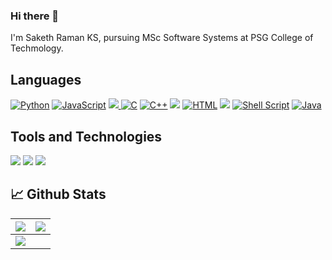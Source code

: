 ### Hi there 👋

<!--
**SakethRamanKS/SakethRamanKS** is a ✨ _special_ ✨ repository because its `README.md` (this file) appears on your GitHub profile.

Here are some ideas to get you started:

- 🔭 I’m currently working on ...
- 🌱 I’m currently learning ...
- 👯 I’m looking to collaborate on ...
- 🤔 I’m looking for help with ...
- 💬 Ask me about ...
- 📫 How to reach me: ...
- 😄 Pronouns: ...
- ⚡ Fun fact: ...
-->

I'm Saketh Raman KS, pursuing MSc Software Systems at PSG College of Techmology.

## Languages

 <div align='left'>
  <a href="#"><img alt="Python" src="https://img.shields.io/badge/Python%20-%23F7DF1E.svg?logo=python&logoColor=blue"></a>
  <a href="#"> <img alt="JavaScript" src="https://img.shields.io/badge/JavaScript%20-%23F7DF1E.svg?ogo=javascript&logoColor=black"></a>
  <a href="#"> <img src="https://img.shields.io/badge/Node.js-43853D?style=for-the-badge&logo=node.js&logoColor=white"> </a>
  <a href="#"><img alt="C" src="https://img.shields.io/badge/C%20-%232370ED.svg?ogo=c&logoColor=white"></a>
  <a href="#"> <img alt="C++" src="https://img.shields.io/badge/C++%20-%2300599C.svg?logo=c%2B%2B&logoColor=white"></a>
  <a href="#"><img src="https://img.shields.io/badge/SQL-000?style=flat"/></a>
  <a href="#"><img alt="HTML" src="https://img.shields.io/badge/HTML%20-%23E34F26.svg?logo=html5&logoColor=white"></a>
  <a href="#"><img src="https://img.shields.io/badge/CSS-239120?&logo=css3&logoColor=white"/></a>
  <a href="#"><img alt="Shell Script" src="https://img.shields.io/badge/Shell_Script-121011?logo=gnu-bash&logoColor=white"></a>
  <a href="#"><img alt="Java" src="https://img.shields.io/badge/Java-%23007396.svg?logo=java&logoColor=orange"></a>
</div>

## Tools and Technologies

 <div align='left'>
  <a href="#"><img src="https://img.shields.io/badge/MySQL-00000F?style=for-the-badge&logo=mysql&logoColor=white"></a>
  <a href="#"><img src="https://img.shields.io/badge/MongoDB-4EA94B?logo=mongodb&logoColor=white"/></a>
  <a href="#"><img src="https://img.shields.io/badge/Heroku-430098?style=for-the-badge&logo=heroku&logoColor=white"></a>
</div>

## 📈 Github Stats
<img src="https://github-readme-stats.vercel.app/api?username=SakethRamanKS&&show_icons=true&count_private=true&theme=github_dark">|<img src="https://github-readme-streak-stats.herokuapp.com/?user=SakethRamanKS&theme=blueberry_duo"/>
|---|---|
<img src="https://github-readme-stats.vercel.app/api/top-langs/?username=SakethRamanKS&layout=compact&theme=github_dark"/>|
